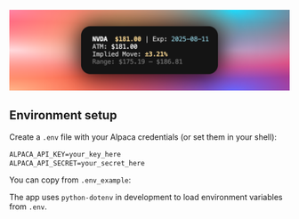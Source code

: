 ![Demo](./demo.png)


## Environment setup

Create a `.env` file with your Alpaca credentials (or set them in your shell):

```
ALPACA_API_KEY=your_key_here
ALPACA_API_SECRET=your_secret_here
```

You can copy from `.env_example`:

The app uses `python-dotenv` in development to load environment variables from `.env`.

